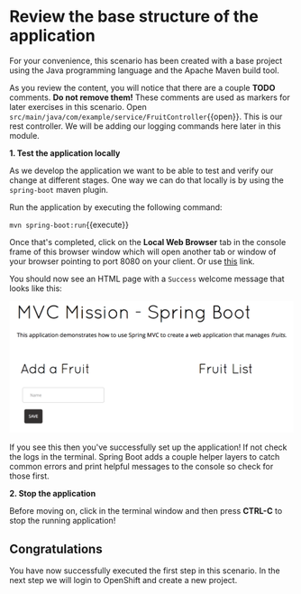 # Review the base structure of the application

For your convenience, this scenario has been created with a base project using the Java programming language and the Apache Maven build tool.

As you review the content, you will notice that there are a couple **TODO** comments. **Do not remove them!** These comments are used as markers for later exercises in this scenario. Open ``src/main/java/com/example/service/FruitController``{{open}}. This is our rest controller. We will be adding our logging commands here later in this module.

**1. Test the application locally**

As we develop the application we want to be able to test and verify our change at different stages. One way we can do that locally is by using the `spring-boot` maven plugin.

Run the application by executing the following command:

``mvn spring-boot:run``{{execute}}

Once that's completed, click on the **Local Web Browser** tab in the console frame of this browser window which will open another tab or window of your browser pointing to port 8080 on your client. Or use [this](https://[[HOST_SUBDOMAIN]]-8080-[[KATACODA_HOST]].environments.katacoda.com/fruits) link.

You should now see an HTML page with a `Success` welcome message that looks like this:

![Success](../../assets/middleware/rhoar-monitoring/success.png)

If you see this then you've successfully set up the application! If not check the logs in the terminal. Spring Boot adds a couple helper layers to catch common errors and print helpful messages to the console so check for those first.

**2. Stop the application**

Before moving on, click in the terminal window and then press **CTRL-C** to stop the running application!

## Congratulations

You have now successfully executed the first step in this scenario. In the next step we will login to OpenShift and create a new project.
